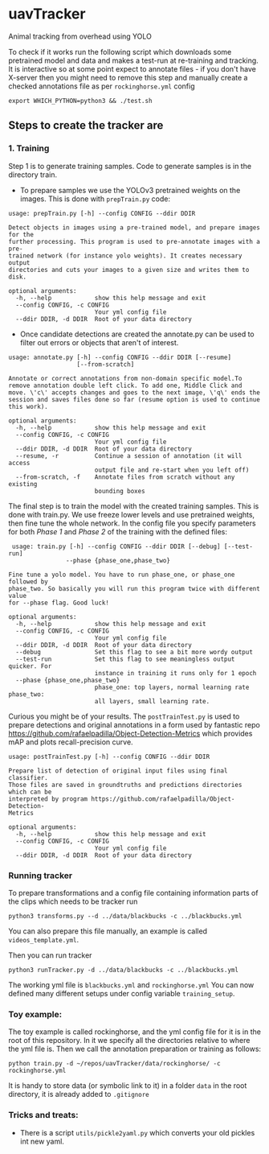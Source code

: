 # uavTracker
Animal tracking from overhead using YOLO

To check if it works run the following script which downloads some pretrained model and data and makes a test-run at re-training and tracking. It is interactive so at some point expect to annotate files - if you don't have X-server then you might need to remove this step and manually create a checked annotations file as per `rockinghorse.yml` config
```
export WHICH_PYTHON=python3 && ./test.sh 
```

## Steps to create the tracker are 
### 1. Training
   Step 1 is to generate training samples. Code to generate samples is in the directory train.
  * To prepare samples we use the YOLOv3 pretrained weights on the images. This is done with  `prepTrain.py` code:
```
usage: prepTrain.py [-h] --config CONFIG --ddir DDIR

Detect objects in images using a pre-trained model, and prepare images for the
further processing. This program is used to pre-annotate images with a pre-
trained network (for instance yolo weights). It creates necessary output
directories and cuts your images to a given size and writes them to disk.

optional arguments:
  -h, --help            show this help message and exit
  --config CONFIG, -c CONFIG
                        Your yml config file
  --ddir DDIR, -d DDIR  Root of your data directory

```
  
  * Once candidate detections are created the annotate.py can be used to filter out errors or objects that aren't of interest.
  
```
usage: annotate.py [-h] --config CONFIG --ddir DDIR [--resume]
                   [--from-scratch]

Annotate or correct annotations from non-domain specific model.To remove annotation double left click. To add one, Middle Click and move. \'c\' accepts changes and goes to the next image, \'q\' ends the session and saves files done so far (resume option is used to continue this work).

optional arguments:
  -h, --help            show this help message and exit
  --config CONFIG, -c CONFIG
                        Your yml config file
  --ddir DDIR, -d DDIR  Root of your data directory
  --resume, -r          Continue a session of annotation (it will access
                        output file and re-start when you left off)
  --from-scratch, -f    Annotate files from scratch without any existing
                        bounding boxes

```

   The final step is to train the model with the created training samples. This is done with train.py. We use freeze lower levels and use pretrained weights, then fine tune the whole network. In the config file you specify parameters for both _Phase 1_ and _Phase 2_ of the training with the defined files:

```
 usage: train.py [-h] --config CONFIG --ddir DDIR [--debug] [--test-run]
                --phase {phase_one,phase_two}

Fine tune a yolo model. You have to run phase_one, or phase_one followed by
phase_two. So basically you will run this program twice with different value
for --phase flag. Good luck!

optional arguments:
  -h, --help            show this help message and exit
  --config CONFIG, -c CONFIG
                        Your yml config file
  --ddir DDIR, -d DDIR  Root of your data directory
  --debug               Set this flag to see a bit more wordy output
  --test-run            Set this flag to see meaningless output quicker. For
                        instance in training it runs only for 1 epoch
  --phase {phase_one,phase_two}
                        phase_one: top layers, normal learning rate phase_two:
                        all layers, small learning rate.
```

Curious you might be of your results. The `postTrainTest.py` is used to prepare detections and original annotations in a form used by fantastic repo https://github.com/rafaelpadilla/Object-Detection-Metrics  which provides mAP and plots recall-precision curve.
```
usage: postTrainTest.py [-h] --config CONFIG --ddir DDIR

Prepare list of detection of original input files using final classifier.
Those files are saved in groundtruths and predictions directories which can be
interpreted by program https://github.com/rafaelpadilla/Object-Detection-
Metrics

optional arguments:
  -h, --help            show this help message and exit
  --config CONFIG, -c CONFIG
                        Your yml config file
  --ddir DDIR, -d DDIR  Root of your data directory
```

  
  

### Running tracker
To prepare transformations and a config file containing information parts of the clips which needs to be tracker run 
```
python3 transforms.py --d ../data/blackbucks -c ../blackbucks.yml
```
You can also prepare this file manually, an example is called `videos_template.yml`.

Then you can run tracker
```
python3 runTracker.py -d ../data/blackbucks -c ../blackbucks.yml
```

The working yml file is `blackbucks.yml` and `rockinghorse.yml`
You can now defined many different setups under config variable `training_setup`.

### Toy example:
The toy example is called rockinghorse, and the yml config file for it is in the root of this repository. In it we specify all the directories relative to where the yml file is. Then we call the annotation preparation or training as follows:

`python train.py -d ~/repos/uavTracker/data/rockinghorse/ -c rockinghorse.yml`

It is handy to store data (or symbolic link to it) in a folder `data` in the root directory, it is already added to `.gitignore`

### Tricks and treats:
* There is a script `utils/pickle2yaml.py` which converts your old pickles int new yaml.
